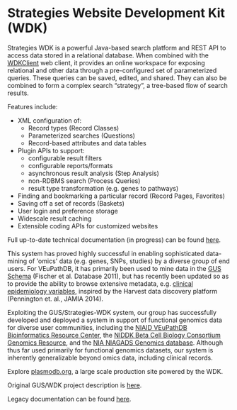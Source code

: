 # Strategies Website Development Kit (WDK)

Strategies WDK is a powerful Java-based search platform and REST API to access data stored in a relational database.  When combined with the [WDKClient](https://github.com/VEuPathDB/WDKClient) web client, it provides an online workspace for exposing relational and other data through a pre-configured set of parameterized queries.  These queries can be saved, edited, and shared.  They can also be combined to form a complex search “strategy”, a tree-based flow of search results.

Features include:
- XML configuration of:
    - Record types (Record Classes)
    - Parameterized searches (Questions)
    - Record-based attributes and data tables
- Plugin APIs to support:
    - configurable result filters
    - configurable reports/formats
    - asynchronous result analysis (Step Analysis)
    - non-RDBMS search (Process Queries)
    - result type transformation (e.g. genes to pathways)
- Finding and bookmarking a particular record (Record Pages, Favorites)
- Saving off a set of records (Baskets)
- User login and preference storage
- Widescale result caching
- Extensible coding APIs for customized websites

Full up-to-date technical documentation (in progress) can be found [here](https://veupathdb.github.io/WDK).

This system has proved highly successful in enabling sophisticated data-mining of 'omics' data (e.g. genes, SNPs, studies) by a diverse group of end users.  For VEuPathDB, it has primarily been used to mine data in the [GUS Schema](https://github.com/VEuPathDB/GusSchema) (Fischer et al. Database 2011), but has recently been updated so as to provide the ability to browse extensive metadata, e.g. [clinical epidemiology variables](https://clinepidb.org), inspired by the Harvest data discovery platform (Pennington et. al., JAMIA 2014).

Exploiting the GUS/Strategies-WDK system, our group has successfully developed and deployed a system in support of functional genomics data for diverse user communities, including the [NIAID VEuPathDB Bioinformatics Resource Center](http://veupathdb.org), the [NIDDK Beta Cell Biology Consortium Genomics Resource](http://genomics.betacell.org), and the [NIA NIAGADS Genomics database](www.niagads.org/genomics). Although thus far used primarily for functional genomics datasets, our system is inherently generalizable beyond omics data, including clinical records.

Explore [plasmodb.org](https://plasmodb.org), a large scale production site powered by the WDK.

Original GUS/WDK project description is [here](https://www.cbil.upenn.edu/node/86).

Legacy documentation can be found [here](https://docs.google.com/document/d/1kmNWkkcInKoxxiuUJqbc4QPWuySQud0OuECJ2TmEMTo/pub).
